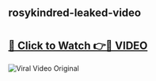 ## rosykindred-leaked-video 

# <h2><a href="http://freeplayer.one?title=rosykindred-leaked-video&ref=21J">🔗 Click to Watch 👉🔴 VIDEO</a></h2>

<a href="http://freeplayer.one?title=rosykindred-leaked-video&ref=21J" rel="nofollow" data-target="animated-image.originalLink"><img src="https://i.ibb.co.com/xMMVF88/686577567.gif" alt="Viral Video Original" style="max-width: 100%; display: inline-block;" data-target="animated-image.originalImage"></a>

